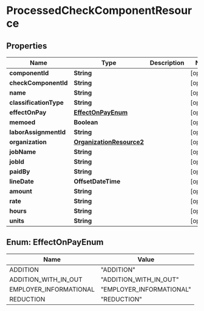 

# ProcessedCheckComponentResource


## Properties

| Name | Type | Description | Notes |
|------------ | ------------- | ------------- | -------------|
|**componentId** | **String** |  |  [optional] |
|**checkComponentId** | **String** |  |  [optional] |
|**name** | **String** |  |  [optional] |
|**classificationType** | **String** |  |  [optional] |
|**effectOnPay** | [**EffectOnPayEnum**](#EffectOnPayEnum) |  |  [optional] |
|**memoed** | **Boolean** |  |  [optional] |
|**laborAssignmentId** | **String** |  |  [optional] |
|**organization** | [**OrganizationResource2**](OrganizationResource2.md) |  |  [optional] |
|**jobName** | **String** |  |  [optional] |
|**jobId** | **String** |  |  [optional] |
|**paidBy** | **String** |  |  [optional] |
|**lineDate** | **OffsetDateTime** |  |  [optional] |
|**amount** | **String** |  |  [optional] |
|**rate** | **String** |  |  [optional] |
|**hours** | **String** |  |  [optional] |
|**units** | **String** |  |  [optional] |



## Enum: EffectOnPayEnum

| Name | Value |
|---- | -----|
| ADDITION | &quot;ADDITION&quot; |
| ADDITION_WITH_IN_OUT | &quot;ADDITION_WITH_IN_OUT&quot; |
| EMPLOYER_INFORMATIONAL | &quot;EMPLOYER_INFORMATIONAL&quot; |
| REDUCTION | &quot;REDUCTION&quot; |



